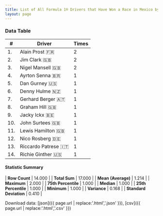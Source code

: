```yaml
---
title: List of All Formula 1® Drivers that Have Won a Race in Mexico by Number of Times
layout: page
---
```


<canvas id="chart" width="400" height="180"></canvas>
<script>
var data = {
    "datasets": [
        {
            "backgroundColor": [
                "#f3a935",
                "#f3a935",
                "#f3a935",
                "#f3a935",
                "#f3a935",
                "#f3a935",
                "#f3a935",
                "#f3a935",
                "#f3a935",
                "#f3a935",
                "#f3a935",
                "#f3a935",
                "#f3a935",
                "#f3a935"
            ],
            "borderColor": [
                "#f68639",
                "#f68639",
                "#f68639",
                "#f68639",
                "#f68639",
                "#f68639",
                "#f68639",
                "#f68639",
                "#f68639",
                "#f68639",
                "#f68639",
                "#f68639",
                "#f68639",
                "#f68639"
            ],
            "borderWidth": 1,
            "data": [
                2.0,
                2.0,
                2.0,
                1.0,
                1.0,
                1.0,
                1.0,
                1.0,
                1.0,
                1.0,
                1.0,
                1.0,
                1.0,
                1.0
            ],
            "label": "Times"
        }
    ],
    "labels": [
        "Alain Prost",
        "Jim Clark",
        "Nigel Mansell",
        "Ayrton Senna",
        "Dan Gurney",
        "Denny Hulme",
        "Gerhard Berger",
        "Graham Hill",
        "Jacky Ickx",
        "John Surtees",
        "Lewis Hamilton",
        "Nico Rosberg",
        "Riccardo Patrese",
        "Richie Ginther"
    ]
};
var options = {
  legend: {
    display: false
  },
  scales: {
    xAxes: [{
      ticks: {
        beginAtZero: true,
        maxRotation: 180,
        display: window.innerWidth > 800
      }
    }],
    yAxes: [{
      ticks: {
        beginAtZero: true
      }
    }]
  },
  onResize: function(chart, size) {
    chart.options.scales.xAxes[0].ticks.display = size.width > 800;
  }
};
var chart = new Chart("chart", {
    data: data,
    type: 'bar',
    options: options
});
</script>



### Data Table

| # | Driver | Times |
|--|--|--|
| 1. | Alain Prost 🇫🇷 | 2 |
| 2. | Jim Clark 🇬🇧 | 2 |
| 3. | Nigel Mansell 🇬🇧 | 2 |
| 4. | Ayrton Senna 🇧🇷 | 1 |
| 5. | Dan Gurney 🇺🇸 | 1 |
| 6. | Denny Hulme 🇳🇿 | 1 |
| 7. | Gerhard Berger 🇦🇹 | 1 |
| 8. | Graham Hill 🇬🇧 | 1 |
| 9. | Jacky Ickx 🇧🇪 | 1 |
| 10. | John Surtees 🇬🇧 | 1 |
| 11. | Lewis Hamilton 🇬🇧 | 1 |
| 12. | Nico Rosberg 🇩🇪 | 1 |
| 13. | Riccardo Patrese 🇮🇹 | 1 |
| 14. | Richie Ginther 🇺🇸 | 1 |

#### Statistic Summary

| **Row Count** | 14.000 |
| **Total Sum** | 17.000 |
| **Mean (Average)** | 1.214 |
| **Maximum** | 2.000 |
| **75th Percentile** | 1.000 |
| **Median** | 1.000 |
| **25th Percentile** | 1.000 |
| **Minimum** | 1.000 |
| **Variance** | 0.168 |
| **Standard Deviation** | 0.410 |

Download data: [json]({{ page.url | replace:'.html','.json' }}), [csv]({{ page.url | replace:'.html','.csv' }})
